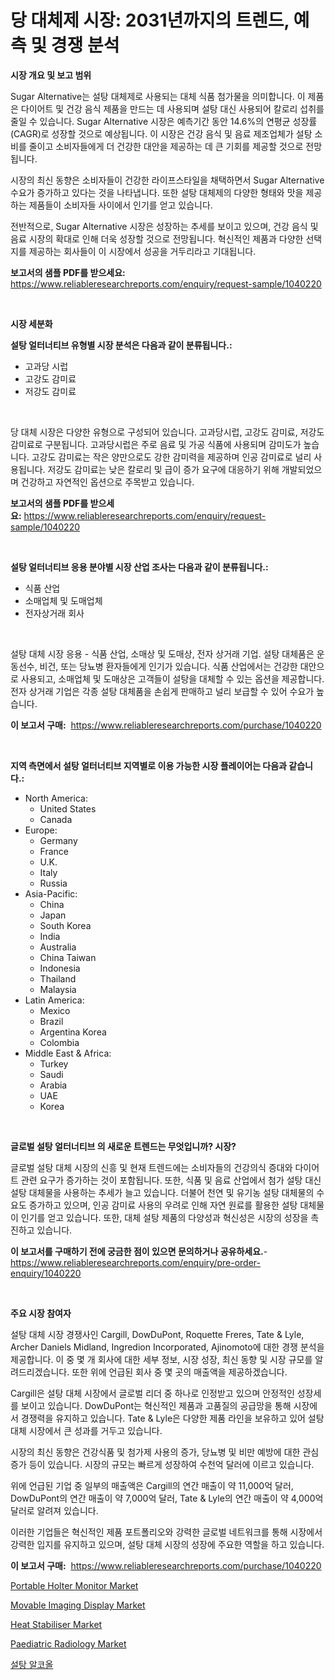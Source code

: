 <p><h1>당 대체제 시장: 2031년까지의 트렌드, 예측 및 경쟁 분석</h1></p><p><strong>시장 개요 및 보고 범위</strong></p>
<p><p>Sugar Alternative는 설탕 대체제로 사용되는 대체 식품 첨가물을 의미합니다. 이 제품은 다이어트 및 건강 음식 제품을 만드는 데 사용되며 설탕 대신 사용되어 칼로리 섭취를 줄일 수 있습니다. Sugar Alternative 시장은 예측기간 동안 14.6%의 연평균 성장률(CAGR)로 성장할 것으로 예상됩니다. 이 시장은 건강 음식 및 음료 제조업체가 설탕 소비를 줄이고 소비자들에게 더 건강한 대안을 제공하는 데 큰 기회를 제공할 것으로 전망됩니다.</p><p>시장의 최신 동향은 소비자들이 건강한 라이프스타일을 채택하면서 Sugar Alternative 수요가 증가하고 있다는 것을 나타냅니다. 또한 설탕 대체제의 다양한 형태와 맛을 제공하는 제품들이 소비자들 사이에서 인기를 얻고 있습니다.</p><p>전반적으로, Sugar Alternative 시장은 성장하는 추세를 보이고 있으며, 건강 음식 및 음료 시장의 확대로 인해 더욱 성장할 것으로 전망됩니다. 혁신적인 제품과 다양한 선택지를 제공하는 회사들이 이 시장에서 성공을 거두리라고 기대됩니다.</p></p>
<p><strong>보고서의 샘플 PDF를 받으세요:</strong> <a href="https://www.reliableresearchreports.com/enquiry/request-sample/1040220">https://www.reliableresearchreports.com/enquiry/request-sample/1040220</a></p>
<p>&nbsp;</p>
<p><strong>시장 세분화</strong></p>
<p><strong>설탕 얼터너티브 유형별 시장 분석은 다음과 같이 분류됩니다.:</strong></p>
<p><ul><li>고과당 시럽</li><li>고강도 감미료</li><li>저강도 감미료</li></ul></p>
<p>&nbsp;</p>
<p><p>당 대체 시장은 다양한 유형으로 구성되어 있습니다. 고과당시럽, 고강도 감미료, 저강도 감미료로 구분됩니다. 고과당시럽은 주로 음료 및 가공 식품에 사용되며 감미도가 높습니다. 고강도 감미료는 작은 양만으로도 강한 감미력을 제공하며 인공 감미료로 널리 사용됩니다. 저강도 감미료는 낮은 칼로리 및 급이 증가 요구에 대응하기 위해 개발되었으며 건강하고 자연적인 옵션으로 주목받고 있습니다.</p></p>
<p><strong>보고서의 샘플 PDF를 받으세요:</strong>&nbsp;<a href="https://www.reliableresearchreports.com/enquiry/request-sample/1040220">https://www.reliableresearchreports.com/enquiry/request-sample/1040220</a></p>
<p>&nbsp;</p>
<p><strong> 설탕 얼터너티브 응용 분야별 시장 산업 조사는 다음과 같이 분류됩니다.:</strong></p>
<p><ul><li>식품 산업</li><li>소매업체 및 도매업체</li><li>전자상거래 회사</li></ul></p>
<p>&nbsp;</p>
<p><p>설탕 대체 시장 응용 - 식품 산업, 소매상 및 도매상, 전자 상거래 기업. 설탕 대체품은 운동선수, 비건, 또는 당뇨병 환자들에게 인기가 있습니다. 식품 산업에서는 건강한 대안으로 사용되고, 소매업체 및 도매상은 고객들이 설탕을 대체할 수 있는 옵션을 제공합니다. 전자 상거래 기업은 각종 설탕 대체품을 손쉽게 판매하고 널리 보급할 수 있어 수요가 높습니다.</p></p>
<p><strong>이 보고서 구매:</strong>&nbsp; <a href="https://www.reliableresearchreports.com/purchase/1040220">https://www.reliableresearchreports.com/purchase/1040220</a></p>
<p>&nbsp;</p>
<p><strong>지역 측면에서 설탕 얼터너티브 지역별로 이용 가능한 시장 플레이어는 다음과 같습니다.:</strong></p>
<p><ul>
    <li>
        North America:
        <ul>
            <li>United States</li>
            <li>Canada</li>
        </ul>
    </li>
    <li>
        Europe:
        <ul>
            <li>Germany</li>
            <li>France</li>
            <li>U.K.</li>
            <li>Italy</li>
            <li>Russia</li>
        </ul>
    </li>
    <li>
        Asia-Pacific:
        <ul>
            <li>China</li>
            <li>Japan</li>
            <li>South Korea</li>
            <li>India</li>
            <li>Australia</li>
            <li>China Taiwan</li>
            <li>Indonesia</li>
            <li>Thailand</li>
            <li>Malaysia</li>
        </ul>
    </li>
    <li>
        Latin America:
        <ul>
            <li>Mexico</li>
            <li>Brazil</li>
            <li>Argentina Korea</li>
            <li>Colombia</li>
        </ul>
    </li>
    <li>
        Middle East & Africa:
        <ul>
            <li>Turkey</li>
            <li>Saudi</li>
            <li>Arabia</li>
            <li>UAE</li>
            <li>Korea</li>
        </ul>
    </li>
    </ul></p>
<p>&nbsp;</p>
<p><strong>글로벌 설탕 얼터너티브 의 새로운 트렌드는 무엇입니까? 시장?</strong></p>
<p><p>글로벌 설탕 대체 시장의 신흥 및 현재 트렌드에는 소비자들의 건강의식 증대와 다이어트 관련 요구가 증가하는 것이 포함됩니다. 또한, 식품 및 음료 산업에서 첨가 설탕 대신 설탕 대체물을 사용하는 추세가 늘고 있습니다. 더불어 천연 및 유기농 설탕 대체물의 수요도 증가하고 있으며, 인공 감미료 사용의 우려로 인해 자연 원료를 활용한 설탕 대체물이 인기를 얻고 있습니다. 또한, 대체 설탕 제품의 다양성과 혁신성은 시장의 성장을 촉진하고 있습니다.</p></p>
<p><strong>이 보고서를 구매하기 전에 궁금한 점이 있으면 문의하거나 공유하세요.</strong>- <a href="https://www.reliableresearchreports.com/enquiry/pre-order-enquiry/1040220">https://www.reliableresearchreports.com/enquiry/pre-order-enquiry/1040220</a></p>
<p>&nbsp;</p>
<p><strong>주요 시장 참여자</strong></p>
<p><p>설탕 대체 시장 경쟁사인 Cargill, DowDuPont, Roquette Freres, Tate & Lyle, Archer Daniels Midland, Ingredion Incorporated, Ajinomoto에 대한 경쟁 분석을 제공합니다. 이 중 몇 개 회사에 대한 세부 정보, 시장 성장, 최신 동향 및 시장 규모를 알려드리겠습니다. 또한 위에 언급된 회사 중 몇 곳의 매출액을 제공하겠습니다.</p><p>Cargill은 설탕 대체 시장에서 글로벌 리더 중 하나로 인정받고 있으며 안정적인 성장세를 보이고 있습니다. DowDuPont는 혁신적인 제품과 고품질의 공급망을 통해 시장에서 경쟁력을 유지하고 있습니다. Tate & Lyle은 다양한 제품 라인을 보유하고 있어 설탕 대체 시장에서 큰 성과를 거두고 있습니다.</p><p>시장의 최신 동향은 건강식품 및 첨가제 사용의 증가, 당뇨병 및 비만 예방에 대한 관심 증가 등이 있습니다. 시장의 규모는 빠르게 성장하여 수천억 달러에 이르고 있습니다.</p><p>위에 언급된 기업 중 일부의 매출액은 Cargill의 연간 매출이 약 11,000억 달러, DowDuPont의 연간 매출이 약 7,000억 달러, Tate & Lyle의 연간 매출이 약 4,000억 달러로 알려져 있습니다.</p><p>이러한 기업들은 혁신적인 제품 포트폴리오와 강력한 글로벌 네트워크를 통해 시장에서 강력한 입지를 유지하고 있으며, 설탕 대체 시장의 성장에 주요한 역할을 하고 있습니다.</p></p>
<p><strong>이 보고서 구매:</strong>&nbsp;&nbsp;<a href="https://www.reliableresearchreports.com/purchase/1040220">https://www.reliableresearchreports.com/purchase/1040220</a></p>
<p><p><a href="https://flame-sidecar-702.notion.site/Portable-Holter-Monitor-Market-Size-2024-2031-Global-Industrial-Analysis-Key-Geographical-Regions-0abd4bacc9cf4dbab8711d4a7170cc77">Portable Holter Monitor Market</a></p><p><a href="https://issuu.com/reportprime-2/docs/movable-imaging-display-market-size-2030.pptx">Movable Imaging Display Market</a></p><p><a href="https://github.com/ashepherd82/Market-Research-Report-List-3/blob/main/heat-stabiliser-market.md">Heat Stabiliser Market</a></p><p><a href="https://full-wildebeest-80b.notion.site/Paediatric-Radiology-Market-Size-Growing-and-Forecasted-for-period-from-2024-2031-and-provides-com-0c6ababbd2204efda2b82c14cdb10f90">Paediatric Radiology Market</a></p><p><a href="https://github.com/lkwggful07722/Market-Research-Report-List-1/blob/main/6137175192530.md">설탕 알코올</a></p></p>
